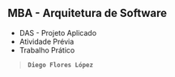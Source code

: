 ## MBA - Arquitetura de Software
* DAS - Projeto Aplicado
* Atividade Prévia
* Trabalho Prático

>**`Diego Flores López`**
